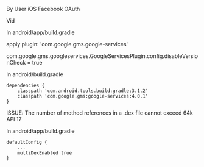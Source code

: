 By User
iOS
Facebook OAuth

Vid

In android/app/build.gradle

apply plugin: 'com.google.gms.google-services'

com.google.gms.googleservices.GoogleServicesPlugin.config.disableVersionCheck = true

In android/build.gradle

    dependencies {
        classpath 'com.android.tools.build:gradle:3.1.2'
        classpath 'com.google.gms:google-services:4.0.1'
    }

ISSUE: The number of method references in a .dex file cannot exceed 64k API 17

In android/app/build.gradle

    defaultConfig {
        ...
        multiDexEnabled true
    }
